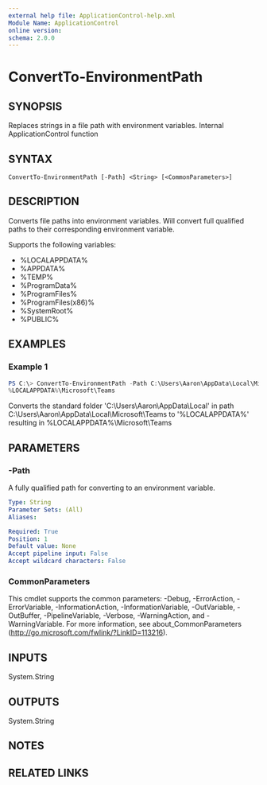 ```yaml
---
external help file: ApplicationControl-help.xml
Module Name: ApplicationControl
online version:
schema: 2.0.0
---
```


# ConvertTo-EnvironmentPath

## SYNOPSIS
Replaces strings in a file path with environment variables.
Internal ApplicationControl function

## SYNTAX

```
ConvertTo-EnvironmentPath [-Path] <String> [<CommonParameters>]
```

## DESCRIPTION
Converts file paths into environment variables. Will convert full qualified paths to their corresponding environment variable.

Supports the following variables:
* %LOCALAPPDATA%
* %APPDATA%
* %TEMP%
* %ProgramData%
* %ProgramFiles%
* %ProgramFiles(x86)%
* %SystemRoot%
* %PUBLIC%

## EXAMPLES

### Example 1
```powershell
PS C:\> ConvertTo-EnvironmentPath -Path C:\Users\Aaron\AppData\Local\Microsoft\Teams
%LOCALAPPDATA%\Microsoft\Teams
```

Converts the standard folder 'C:\Users\Aaron\AppData\Local' in path C:\Users\Aaron\AppData\Local\Microsoft\Teams to '%LOCALAPPDATA%' resulting in %LOCALAPPDATA%\Microsoft\Teams

## PARAMETERS

### -Path
A fully qualified path for converting to an environment variable.


```yaml
Type: String
Parameter Sets: (All)
Aliases:

Required: True
Position: 1
Default value: None
Accept pipeline input: False
Accept wildcard characters: False
```

### CommonParameters
This cmdlet supports the common parameters: -Debug, -ErrorAction, -ErrorVariable, -InformationAction, -InformationVariable, -OutVariable, -OutBuffer, -PipelineVariable, -Verbose, -WarningAction, and -WarningVariable.
For more information, see about_CommonParameters (http://go.microsoft.com/fwlink/?LinkID=113216).

## INPUTS
System.String

## OUTPUTS
System.String

## NOTES

## RELATED LINKS
